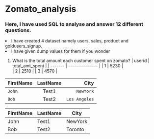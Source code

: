 # Zomato_analysis

### Here, I have used SQL to analyse and answer 12 different questions.
<li> I have created 4 dataset namely users, sales, product and goldusers_signup. </li>
<li> I have given dump values for them if you wonder </li>

1. What is the total amount each customer spent on zomato?
| userid	| total_amt_spent |
| ------- | --------------- |
| 1       | 5230            |   
| 2	      | 2510            |
| 3	      | 4570            |

| FirstName     | LastName      | City  |
| :------------ |   :---:       | --------: |
| `John`        | Test1         | `NewYork`   |
| `Bob`         | Test2         | `Los Angeles`   |

| FirstName     | LastName      | City     |
| ------------- | ------------- | -------- |
| John          | Test1         | NewYork  |
| Bob           | Test2         | Toronto  |

